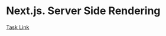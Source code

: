 # Next.js. Server Side Rendering

[Task Link](https://github.com/rolling-scopes-school/tasks/blob/master/react/modules/tasks/nextjs-ssr-ssg.md)
